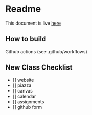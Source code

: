 # Readme 

This document is live [here](https://ucsd-cse231.github.io/sp24/)

## How to build

Github actions (see .github/workflows)

## New Class Checklist

- [] website
- [] piazza
- [] canvas
- [] calendar
- [] assignments
- [] github form
